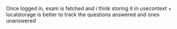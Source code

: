 Once logged in, exam is fetched and i think storing it in usecontext + localstorage is better to track the questions answered and ones unanswered
